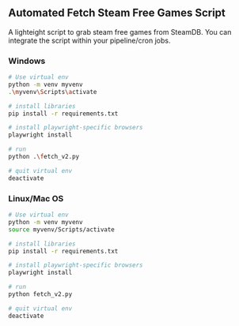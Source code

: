 ## Automated Fetch Steam Free Games Script
A lighteight script to grab steam free games from SteamDB. You can integrate the script within your pipeline/cron jobs.
### Windows
```bash
# Use virtual env
python -m venv myvenv
.\myvenv\Scripts\activate

# install libraries
pip install -r requirements.txt

# install playwright-specific browsers
playwright install

# run
python .\fetch_v2.py

# quit virtual env
deactivate
```

### Linux/Mac OS
```bash
# Use virtual env
python -m venv myvenv
source myvenv/Scripts/activate

# install libraries
pip install -r requirements.txt

# install playwright-specific browsers
playwright install

# run
python fetch_v2.py

# quit virtual env
deactivate
```
